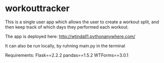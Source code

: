 # workouttracker
This is a single user app which allows the user to create a workout split, and then keep track of which days they performed each workout.

The app is deployed here: http://wtindall1.pythonanywhere.com/

It can also be run locally, by ruhning main.py in the terminal

Requirements:
  Flask==2.2.2
  pandas==1.5.2
  WTForms==3.0.1
